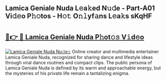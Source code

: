 ## Lamica Geniale Nuda L𝚎a𝚔ed N𝚞𝚍e - Part-A01 Vi𝚍𝚎o P𝚑𝚘tos - H𝚘𝚝 O𝚗𝚕yf𝚊ns L𝚎a𝚔s sKqHF

# <h2><a href="http://kff6bt4.oniu.top/?m=Lamica+Geniale+Nuda">🔗👉 🔴 Lamica Geniale Nuda P𝚑ot𝚘𝚜 V𝚒d𝚎o</a></h2>

[![Lamica Geniale Nuda Nu𝚍e𝚜](https://i.imgur.com/0qMVB7G.gif)](http://kff6bt4.oniu.top/?m=Lamica+Geniale+Nuda)
Online creator and multimedia entertainer Lamica Geniale Nuda, recognized for sharing dance and lifestyle ideas through viral dance routines and compact clips. The public persona of Lamica Geniale Nuda is defined by its warm and approachable energy, but the mysteries of his private life remain a tantalizing enigma.  
